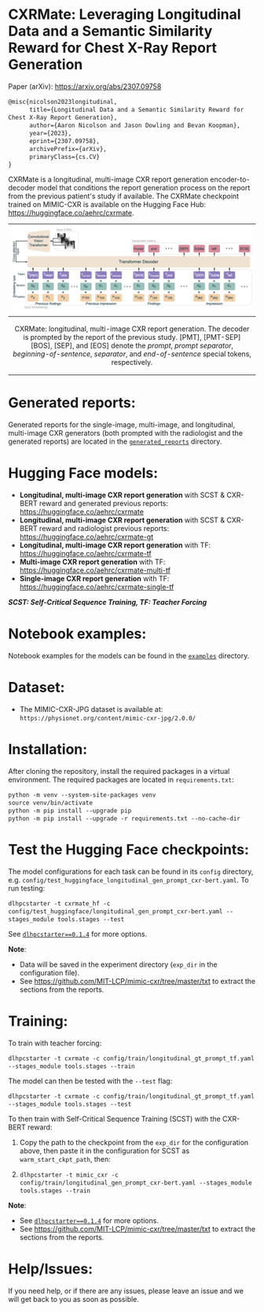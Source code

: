# CXRMate: Leveraging Longitudinal Data and a Semantic Similarity Reward for Chest X-Ray Report Generation

Paper (arXiv): https://arxiv.org/abs/2307.09758
```
@misc{nicolson2023longitudinal,
      title={Longitudinal Data and a Semantic Similarity Reward for Chest X-Ray Report Generation}, 
      author={Aaron Nicolson and Jason Dowling and Bevan Koopman},
      year={2023},
      eprint={2307.09758},
      archivePrefix={arXiv},
      primaryClass={cs.CV}
}
```


CXRMate is a longitudinal, multi-image CXR report generation encoder-to-decoder model that conditions the report generation process on the report from the previous patient's study if available. The CXRMate checkpoint trained on MIMIC-CXR is available on the Hugging Face Hub: https://huggingface.co/aehrc/cxrmate.

<!-- ADD CITATION HERE -->

|![](docs/tokens.png)|
|----|
| <p align="center"> <a>CXRMate: longitudinal, multi-image CXR report generation. The decoder is prompted by the report of the previous study. [PMT], [PMT-SEP] [BOS],  [SEP], and [EOS] denote the *prompt*, *prompt separator*,  *beginning-of-sentence*, *separator*, and *end-of-sentence* special tokens, respectively.</a> </p> |

# Generated reports:
<!-- Generated reports for the single-image, multi-image, and longitudinal, multi-image (both prompted with the radiologist and the generated reports) are located in the [`generated_reports`](https://github.com/aehrc/cxrmate/blob/main/generated_reports) directory. -->
Generated reports for the single-image, multi-image, and longitudinal, multi-image CXR generators (both prompted with the radiologist and the generated reports) are located in the [`generated_reports`](https://anonymous.4open.science/r/cxrmate-D1D3/generated_reports) directory.

# Hugging Face models:

 - **Longitudinal, multi-image CXR report generation** with SCST & CXR-BERT reward and generated previous reports: https://huggingface.co/aehrc/cxrmate
 - **Longitudinal, multi-image CXR report generation** with SCST & CXR-BERT reward and radiologist previous reports: https://huggingface.co/aehrc/cxrmate-gt
 - **Longitudinal, multi-image CXR report generation** with TF: https://huggingface.co/aehrc/cxrmate-tf
 - **Multi-image CXR report generation** with TF: https://huggingface.co/aehrc/cxrmate-multi-tf
 - **Single-image CXR report generation** with TF: https://huggingface.co/aehrc/cxrmate-single-tf

 ***SCST: Self-Critical Sequence Training, TF: Teacher Forcing***

# Notebook examples:

Notebook examples for the models can be found in the [`examples`](https://anonymous.4open.science/r/cxrmate-D1D3/examples) directory.



# Dataset:

 - The MIMIC-CXR-JPG dataset is available at: 
        ```
        https://physionet.org/content/mimic-cxr-jpg/2.0.0/
        ```

# Installation:
After cloning the repository, install the required packages in a virtual environment.
The required packages are located in `requirements.txt`:
```shell script
python -m venv --system-site-packages venv
source venv/bin/activate
python -m pip install --upgrade pip
python -m pip install --upgrade -r requirements.txt --no-cache-dir
```

# Test the Hugging Face checkpoints:   

The model configurations for each task can be found in its `config` directory, e.g. `config/test_huggingface_longitudinal_gen_prompt_cxr-bert.yaml`. To run testing:

```shell
dlhpcstarter -t cxrmate_hf -c config/test_huggingface/longitudinal_gen_prompt_cxr-bert.yaml --stages_module tools.stages --test
```

See [`dlhpcstarter==0.1.4`](https://github.com/csiro-mlai/dl_hpc_starter_pack) for more options. 

**Note**: 
 - Data will be saved in the experiment directory (`exp_dir` in the configuration file).
 - See https://github.com/MIT-LCP/mimic-cxr/tree/master/txt to extract the sections from the reports.

# Training:
   
To train with teacher forcing:
 
```
dlhpcstarter -t cxrmate -c config/train/longitudinal_gt_prompt_tf.yaml --stages_module tools.stages --train
```

The model can then be tested with the `--test` flag:

```
dlhpcstarter -t cxrmate -c config/train/longitudinal_gt_prompt_tf.yaml --stages_module tools.stages --test
```

To then train with Self-Critical Sequence Training (SCST) with the CXR-BERT reward:

 1. Copy the path to the checkpoint from the `exp_dir` for the configuration above, then paste it in the configuration for SCST as `warm_start_ckpt_path`, then:
 2. 
    ```
    dlhpcstarter -t mimic_cxr -c config/train/longitudinal_gen_prompt_cxr-bert.yaml --stages_module tools.stages --train
    ```

**Note**: 
 - See [`dlhpcstarter==0.1.4`](https://github.com/csiro-mlai/dl_hpc_starter_pack) for more options.
 - See https://github.com/MIT-LCP/mimic-cxr/tree/master/txt to extract the sections from the reports.

# Help/Issues:
If you need help, or if there are any issues, please leave an issue and we will get back to you as soon as possible.


